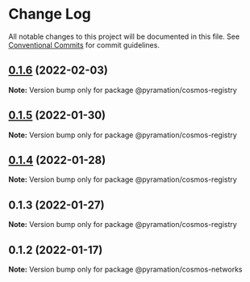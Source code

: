 # Change Log

All notable changes to this project will be documented in this file.
See [Conventional Commits](https://conventionalcommits.org) for commit guidelines.

## [0.1.6](https://github.com/pyramation/dexmos/compare/@pyramation/cosmos-registry@0.1.4...@pyramation/cosmos-registry@0.1.6) (2022-02-03)

**Note:** Version bump only for package @pyramation/cosmos-registry





## [0.1.5](https://github.com/pyramation/dexmos/compare/@pyramation/cosmos-registry@0.1.4...@pyramation/cosmos-registry@0.1.5) (2022-01-30)

**Note:** Version bump only for package @pyramation/cosmos-registry





## [0.1.4](https://github.com/pyramation/dexmos/compare/@pyramation/cosmos-registry@0.1.3...@pyramation/cosmos-registry@0.1.4) (2022-01-28)

**Note:** Version bump only for package @pyramation/cosmos-registry





## 0.1.3 (2022-01-27)

**Note:** Version bump only for package @pyramation/cosmos-registry





## 0.1.2 (2022-01-17)

**Note:** Version bump only for package @pyramation/cosmos-networks

